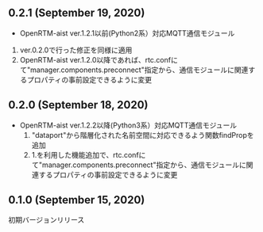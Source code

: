 ## 0.2.1 (September 19, 2020)
* OpenRTM-aist ver.1.2.1以前(Python2系）対応MQTT通信モジュール
 1. ver.0.2.0で行った修正を同様に適用
 1. OpenRTM-aist ver.1.2.0以降であれば、rtc.confにて"manager.components.preconnect"指定から、通信モジュールに関連するプロパティの事前設定できるように変更

## 0.2.0 (September 18, 2020)
* OpenRTM-aist ver.1.2.2以降(Python3系）対応MQTT通信モジュール
  1. "dataport"から階層化された名前空間に対応できるよう関数findPropを追加
  1. 1.を利用した機能追加で、rtc.confにて"manager.components.preconnect"指定から、通信モジュールに関連するプロパティの事前設定できるように変更

## 0.1.0 (September 15, 2020)
初期バージョンリリース
